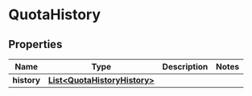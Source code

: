 
# QuotaHistory

## Properties
Name | Type | Description | Notes
------------ | ------------- | ------------- | -------------
**history** | [**List&lt;QuotaHistoryHistory&gt;**](QuotaHistoryHistory.md) |  | 




